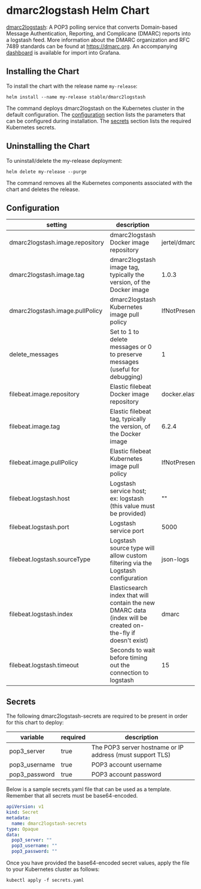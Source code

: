 # dmarc2logstash Helm Chart

[dmarc2logstash](https://github.com/jertel/dmarc2logstash): A POP3 polling service that converts Domain-based Message Authentication, Reporting, and Complicane (DMARC) reports into a logstash feed. More information about the DMARC organization and RFC 7489 standards can be found at https://dmarc.org. An accompanying [dashboard](https://github.com/jertel/dmarc2logstash/blob/master/grafana-dashboard.json) is available for import into Grafana.

## Installing the Chart

To install the chart with the release name `my-release`:

```console
helm install --name my-release stable/dmarc2logstash
```

The command deploys dmarc2logstash on the Kubernetes cluster in the default configuration. The [configuration](#configuration) section lists the parameters that can be configured during installation. The [secrets](#secrets) section lists the required Kubernetes secrets.

## Uninstalling the Chart

To uninstall/delete the my-release deployment:

```console
helm delete my-release --purge
```

The command removes all the Kubernetes components associated with the chart and deletes the release.

## Configuration

setting                           | description                                                                                                           | default
----------------------------------|-----------------------------------------------------------------------------------------------------------------------|----------
dmarc2logstash.image.repository   | dmarc2logstash Docker image repository                                                                                | jertel/dmarc2logstash
dmarc2logstash.image.tag          | dmarc2logstash image tag, typically the version, of the Docker image                                                  | 1.0.3
dmarc2logstash.image.pullPolicy   | dmarc2logstash Kubernetes image pull policy                                                                           | IfNotPresent
delete_messages                   | Set to 1 to delete messages or 0 to preserve messages (useful for debugging) | 1
filebeat.image.repository         | Elastic filebeat Docker image repository                                                                              | docker.elastic.co/beats/filebeat
filebeat.image.tag                | Elastic filebeat tag, typically the version, of the Docker image                                                      | 6.2.4
filebeat.image.pullPolicy         | Elastic filebeat Kubernetes image pull policy                                                                         | IfNotPresent
filebeat.logstash.host            | Logstash service host; ex: logstash (this value must be provided)                                                     | ""
filebeat.logstash.port            | Logstash service port                                                                                                 | 5000
filebeat.logstash.sourceType      | Logstash source type will allow custom filtering via the Logstash configuration                                       | json-logs
filebeat.logstash.index           | Elasticsearch index that will contain the new DMARC data (index will be created on-the-fly if doesn't exist)           | dmarc
filebeat.logstash.timeout         | Seconds to wait before timing out the connection to logstash                                                          | 15

## Secrets

The following dmarc2logstash-secrets are required to be present in order for this chart to deploy:

variable               | required | description
-----------------------|----------|------------
pop3_server            | true     | The POP3 server hostname or IP address (must support TLS)
pop3_username          | true     | POP3 account username
pop3_password          | true     | POP3 account password

Below is a sample secrets.yaml file that can be used as a template. Remember that all secrets must be base64-encoded.

```yaml
apiVersion: v1
kind: Secret
metadata:
  name: dmarc2logstash-secrets
type: Opaque
data:
  pop3_server: ""
  pop3_username: ""
  pop3_password: ""
```

Once you have provided the base64-encoded secret values, apply the file to your Kubernetes cluster as follows:

```console
kubectl apply -f secrets.yaml
```
